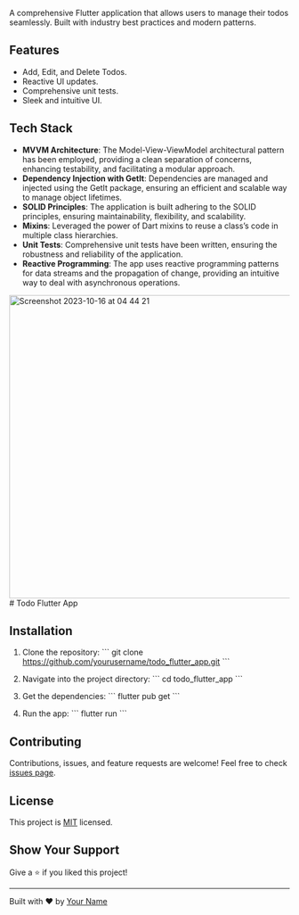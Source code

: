 A comprehensive Flutter application that allows users to manage their todos seamlessly. Built with industry best practices and modern patterns.

## Features

- Add, Edit, and Delete Todos.
- Reactive UI updates.
- Comprehensive unit tests.
- Sleek and intuitive UI.

## Tech Stack

- **MVVM Architecture**: The Model-View-ViewModel architectural pattern has been employed, providing a clean separation of concerns, enhancing testability, and facilitating a modular approach.
- **Dependency Injection with GetIt**: Dependencies are managed and injected using the GetIt package, ensuring an efficient and scalable way to manage object lifetimes.
- **SOLID Principles**: The application is built adhering to the SOLID principles, ensuring maintainability, flexibility, and scalability.
- **Mixins**: Leveraged the power of Dart mixins to reuse a class’s code in multiple class hierarchies.
- **Unit Tests**: Comprehensive unit tests have been written, ensuring the robustness and reliability of the application.
- **Reactive Programming**: The app uses reactive programming patterns for data streams and the propagation of change, providing an intuitive way to deal with asynchronous operations.

<img width="544" alt="Screenshot 2023-10-16 at 04 44 21" src="https://github.com/kudzaiTnexus/flutter_todo/assets/32536638/ac44a9f7-53ac-4154-a03c-aada3db369ba"># Todo Flutter App

## Installation

1. Clone the repository:
\```
git clone https://github.com/yourusername/todo_flutter_app.git
\```

2. Navigate into the project directory:
\```
cd todo_flutter_app
\```

3. Get the dependencies:
\```
flutter pub get
\```

4. Run the app:
\```
flutter run
\```

## Contributing

Contributions, issues, and feature requests are welcome! Feel free to check [issues page](https://github.com/yourusername/todo_flutter_app/issues). 

## License

This project is [MIT](https://choosealicense.com/licenses/mit/) licensed.

## Show Your Support

Give a ⭐️ if you liked this project!

---

Built with ❤️ by [Your Name](https://github.com/yourusername)

